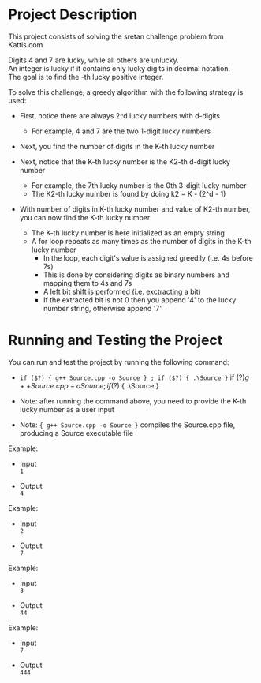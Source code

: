 # Project Description

This project consists of solving the sretan challenge problem from Kattis.com

Digits 4 and 7 are lucky, while all others are unlucky. <br />
An integer is lucky if it contains only lucky digits in decimal notation. <br />
The goal is to find the -th lucky positive integer.

To solve this challenge, a greedy algorithm with the following strategy is used:
- First, notice there are always 2^d lucky numbers with d-digits 
    - For example, 4 and 7 are the two 1-digit lucky numbers

- Next, you find the number of digits in the K-th lucky number

- Next, notice that the K-th lucky number is the K2-th d-digit lucky number 
    - For example, the 7th lucky number is the 0th 3-digit lucky number
    - The K2-th lucky number is found by doing k2 = K - (2^d - 1)

- With number of digits in K-th lucky number and value of K2-th number, you can now find the K-th lucky number
    - The K-th lucky number is here initialized as an empty string
    - A for loop repeats as many times as the number of digits in the K-th lucky number
        - In the loop, each digit's value is assigned greedily (i.e. 4s before 7s)
        - This is done by considering digits as binary numbers and mapping them to 4s and 7s
        - A left bit shift is performed (i.e. exctracting a bit)
        - If the extracted bit is not 0 then you append '4' to the lucky number string, otherwise append '7'

# Running and Testing the Project

You can run and test the project by running the following command:

- `if ($?) { g++ Source.cpp -o Source } ; if ($?) { .\Source }` if ($?) { g++ Source.cpp -o Source } ; if ($?) { .\Source }

- Note: after running the command above, you need to provide the K-th lucky number as a user input

- Note: `{ g++ Source.cpp -o Source }` compiles the Source.cpp file, producing a Source executable file

Example:
- Input <br />
`1` <br />

- Output <br />
`4` <br />

Example:
- Input <br />
`2` <br />

- Output <br />
`7` <br />

Example:
- Input <br />
`3` <br />

- Output <br />
`44` <br />

Example:
- Input <br />
`7` <br />

- Output <br />
`444`